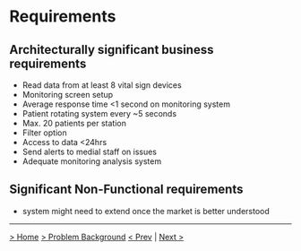# Requirements

## Architecturally significant business requirements

* Read data from at least 8 vital sign devices
* Monitoring screen setup
* Average response time <1 second on monitoring system
* Patient rotating system every ~5 seconds
* Max. 20 patients per station
* Filter option
* Access to data <24hrs
* Send alerts to medial staff on issues
* Adequate monitoring analysis system


## Significant Non-Functional requirements

* system might need to extend once the market is better understood


---
[> Home](../README.md)    [>  Problem Background](README.md)
[< Prev](BusinessGoalsDrivers.md)  |  [Next >](DataCalculation.md)